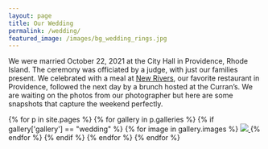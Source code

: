 ```yaml
---
layout: page
title: Our Wedding
permalink: /wedding/
featured_image: /images/bg_wedding_rings.jpg
---
```


We were married October 22, 2021 at the City Hall in Providence, Rhode Island. The ceremony was officiated by a judge, with just our families present. We celebrated with a meal at [New Rivers](https://www.newriversrestaurant.com/), our favorite restaurant in Providence, followed the next day by a brunch hosted at the Curran’s.  We are waiting on the photos from our photographer but here are some snapshots that capture the weekend perfectly.

<div class="gallery" data-columns="3">
{% for p in site.pages %}
  {% for gallery in p.galleries %}
    {% if gallery['gallery'] == "wedding" %}
      {% for image in gallery.images %}
        <a href="/{{ site.gallery.dir }}/{{ gallery['gallery'] }}/{{ image.src }}"
            data-pswp-width="{{ image.exif.width }}" 
            data-pswp-height="{{ image.exif.height }}"
            ><img src="/{{ site.gallery.dir }}/{{ gallery['gallery'] }}/thumbs/{{ image.src }}" />
        </a>
      {% endfor %}
    {% endif %}
  {% endfor %}
{% endfor %}
</div>

